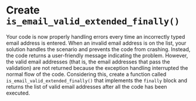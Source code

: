 # Create `is_email_valid_extended_finally()`

Your code is now properly handling errors every time an incorrectly typed email address is entered. When an invalid email address is on the list, your solution handles the scenario and prevents the code from crashing. Instead, the code returns a user-friendly message indicating the problem. However, the valid email addresses (that is, the email addresses that pass the validation) are not returned because the exception handling interrupted the normal flow of the code. Considering this, create a function called `is_email_valid_extended_finally()` that implements the `finally` block and returns the list of valid email addresses after all the code has been executed. 
